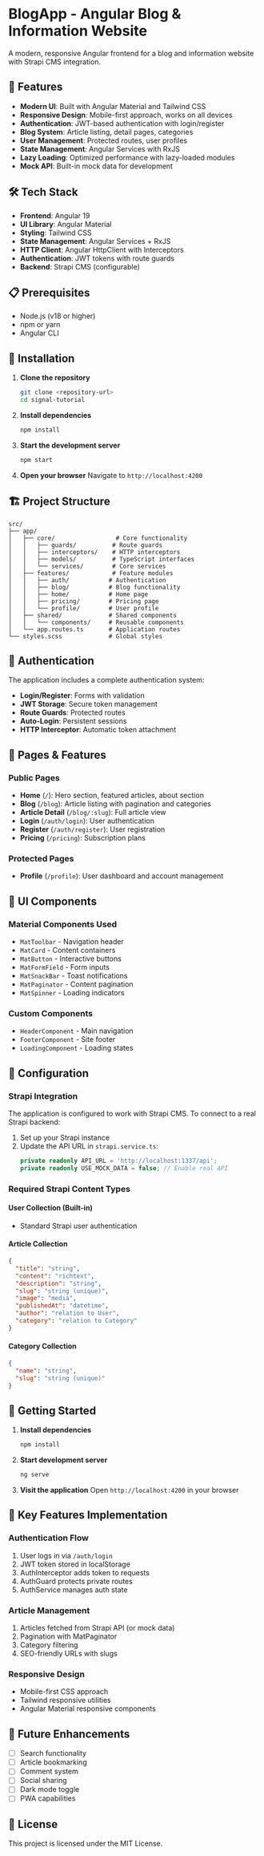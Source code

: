 # BlogApp - Angular Blog & Information Website

A modern, responsive Angular frontend for a blog and information website with Strapi CMS integration.

## 🚀 Features

- **Modern UI**: Built with Angular Material and Tailwind CSS
- **Responsive Design**: Mobile-first approach, works on all devices
- **Authentication**: JWT-based authentication with login/register
- **Blog System**: Article listing, detail pages, categories
- **User Management**: Protected routes, user profiles
- **State Management**: Angular Services with RxJS
- **Lazy Loading**: Optimized performance with lazy-loaded modules
- **Mock API**: Built-in mock data for development

## 🛠️ Tech Stack

- **Frontend**: Angular 19
- **UI Library**: Angular Material
- **Styling**: Tailwind CSS
- **State Management**: Angular Services + RxJS
- **HTTP Client**: Angular HttpClient with Interceptors
- **Authentication**: JWT tokens with route guards
- **Backend**: Strapi CMS (configurable)

## 📋 Prerequisites

- Node.js (v18 or higher)
- npm or yarn
- Angular CLI

## 🔧 Installation

1. **Clone the repository**
   ```bash
   git clone <repository-url>
   cd signal-tutorial
   ```

2. **Install dependencies**
   ```bash
   npm install
   ```

3. **Start the development server**
   ```bash
   npm start
   ```

4. **Open your browser**
   Navigate to `http://localhost:4200`

## 🏗️ Project Structure

```
src/
├── app/
│   ├── core/                 # Core functionality
│   │   ├── guards/          # Route guards
│   │   ├── interceptors/    # HTTP interceptors
│   │   ├── models/          # TypeScript interfaces
│   │   └── services/        # Core services
│   ├── features/            # Feature modules
│   │   ├── auth/           # Authentication
│   │   ├── blog/           # Blog functionality
│   │   ├── home/           # Home page
│   │   ├── pricing/        # Pricing page
│   │   └── profile/        # User profile
│   ├── shared/             # Shared components
│   │   └── components/     # Reusable components
│   └── app.routes.ts       # Application routes
└── styles.scss             # Global styles
```

## 🔐 Authentication

The application includes a complete authentication system:

- **Login/Register**: Forms with validation
- **JWT Storage**: Secure token management
- **Route Guards**: Protected routes
- **Auto-Login**: Persistent sessions
- **HTTP Interceptor**: Automatic token attachment

## 📱 Pages & Features

### Public Pages
- **Home** (`/`): Hero section, featured articles, about section
- **Blog** (`/blog`): Article listing with pagination and categories
- **Article Detail** (`/blog/:slug`): Full article view
- **Login** (`/auth/login`): User authentication
- **Register** (`/auth/register`): User registration
- **Pricing** (`/pricing`): Subscription plans

### Protected Pages
- **Profile** (`/profile`): User dashboard and account management

## 🎨 UI Components

### Material Components Used
- `MatToolbar` - Navigation header
- `MatCard` - Content containers
- `MatButton` - Interactive buttons
- `MatFormField` - Form inputs
- `MatSnackBar` - Toast notifications
- `MatPaginator` - Content pagination
- `MatSpinner` - Loading indicators

### Custom Components
- `HeaderComponent` - Main navigation
- `FooterComponent` - Site footer
- `LoadingComponent` - Loading states

## 🔧 Configuration

### Strapi Integration

The application is configured to work with Strapi CMS. To connect to a real Strapi backend:

1. Set up your Strapi instance
2. Update the API URL in `strapi.service.ts`:
   ```typescript
   private readonly API_URL = 'http://localhost:1337/api';
   private readonly USE_MOCK_DATA = false; // Enable real API
   ```

### Required Strapi Content Types

#### User Collection (Built-in)
- Standard Strapi user authentication

#### Article Collection
```json
{
  "title": "string",
  "content": "richtext", 
  "description": "string",
  "slug": "string (unique)",
  "image": "media",
  "publishedAt": "datetime",
  "author": "relation to User",
  "category": "relation to Category"
}
```

#### Category Collection
```json
{
  "name": "string",
  "slug": "string (unique)"
}
```

## 🚀 Getting Started

1. **Install dependencies**
   ```bash
   npm install
   ```

2. **Start development server**
   ```bash
   ng serve
   ```

3. **Visit the application**
   Open `http://localhost:4200` in your browser

## 🎯 Key Features Implementation

### Authentication Flow
1. User logs in via `/auth/login`
2. JWT token stored in localStorage
3. AuthInterceptor adds token to requests
4. AuthGuard protects private routes
5. AuthService manages auth state

### Article Management
1. Articles fetched from Strapi API (or mock data)
2. Pagination with MatPaginator
3. Category filtering
4. SEO-friendly URLs with slugs

### Responsive Design
- Mobile-first CSS approach
- Tailwind responsive utilities
- Angular Material responsive components

## 🔮 Future Enhancements

- [ ] Search functionality
- [ ] Article bookmarking
- [ ] Comment system
- [ ] Social sharing
- [ ] Dark mode toggle
- [ ] PWA capabilities

## 📄 License

This project is licensed under the MIT License.
